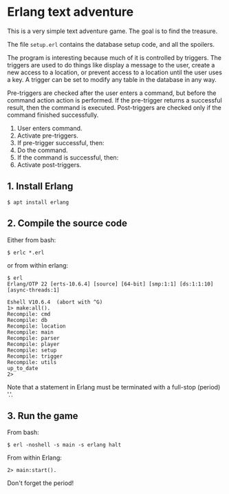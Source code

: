 # Erlang text adventure

This is a very simple text adventure game. The goal is to find the treasure.

The file `setup.erl` contains the database setup code, and all the spoilers.

The program is interesting because much of it is controlled by triggers. The
triggers are used to do things like display a message to the user, create a
new access to a location, or prevent access to a location until the user uses
a key. A trigger can be set to modify any table in the database in any way.

Pre-triggers are checked after the user enters a command, but before the command
action action is performed. If the pre-trigger returns a successful result, then
the command is executed. Post-triggers are checked only if the command finished
successfully.

1. User enters command.
2. Activate pre-triggers.
3. If pre-trigger successful, then:
4. Do the command.
5. If the command is successful, then:
6. Activate post-triggers.

## 1. Install Erlang


```
$ apt install erlang
```

## 2. Compile the source code

Either from bash:

```
$ erlc *.erl
```

or from within erlang:

```
$ erl
Erlang/OTP 22 [erts-10.6.4] [source] [64-bit] [smp:1:1] [ds:1:1:10] [async-threads:1]

Eshell V10.6.4  (abort with ^G)
1> make:all().
Recompile: cmd
Recompile: db
Recompile: location
Recompile: main
Recompile: parser
Recompile: player
Recompile: setup
Recompile: trigger
Recompile: utils
up_to_date
2>
```

Note that a statement in Erlang must be terminated with a full-stop (period) '.'.

## 3. Run the game

From bash:

```
$ erl -noshell -s main -s erlang halt
```

From within Erlang:

```
2> main:start().
```

Don't forget the period!
